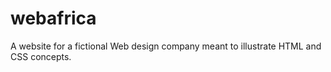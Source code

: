 # webafrica
A website for a fictional Web design company meant to illustrate HTML and CSS concepts. 
